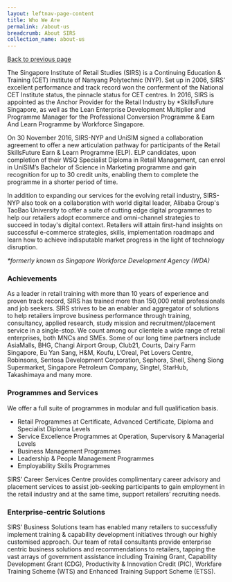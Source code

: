 ```yaml
---
layout: leftnav-page-content
title: Who We Are
permalink: /about-us
breadcrumb: About SIRS
collection_name: about-us
---
```

<a href="#" onclick="history.go(-1)">Back to previous page</a>

The Singapore Institute of Retail Studies (SIRS) is a Continuing Education & Training (CET) institute of Nanyang Polytechnic (NYP). Set up in 2006, SIRS’ excellent performance and track record won the conferment of the National CET Institute status, the pinnacle status for CET centres. In 2016, SIRS is appointed as the Anchor Provider for the Retail Industry by *SkillsFuture Singapore, as well as the Lean Enterprise Development Multiplier and Programme Manager for the Professional Conversion Programme & Earn And Learn Programme by Workforce Singapore.

On 30 November 2016, SIRS-NYP and UniSIM signed a collaboration agreement to offer a new articulation pathway for participants of the Retail SkillsFuture Earn & Learn Programme (ELP). ELP candidates, upon completion of their WSQ Specialist Diploma in Retail Management, can enrol in UniSIM’s Bachelor of Science in Marketing programme and gain recognition for up to 30 credit units, enabling them to complete the programme in a shorter period of time.

In addition to expanding our services for the evolving retail industry, SIRS-NYP also took on a collaboration with world digital leader, Alibaba Group's TaoBao University to offer a suite of cutting edge digital programmes to help our retailers adopt ecommerce and omni-channel strategies to succeed in today's digital context. Retailers will attain first-hand insights on successful e-commerce strategies, skills, implementation roadmaps and learn how to achieve indisputable market progress in the light of technology disruption.

<i>*formerly known as Singapore Workforce Development Agency (WDA)</i>

<h3>Achievements</h3>
As a leader in retail training with more than 10 years of experience and proven track record, SIRS has trained more than 150,000 retail professionals and job seekers. SIRS strives to be an enabler and aggregator of solutions to help retailers improve business performance through training, consultancy, applied research, study mission and recruitment/placement service in a single-stop. We count among our clientele a wide range of retail enterprises, both MNCs and SMEs. Some of our long time partners include AsiaMalls, BHG, Changi Airport Group, Club21, Courts, Dairy Farm Singapore, Eu Yan Sang, H&M, Koufu, L’Oreal, Pet Lovers Centre, Robinsons, Sentosa Development Corporation, Sephora, Shell, Sheng Siong Supermarket, Singapore Petroleum Company, Singtel, StarHub, Takashimaya and many more.
 
<h3>Programmes and Services</h3>

We offer a full suite of programmes in modular and full qualification basis.

<ul>
<li>Retail Programmes at Certificate, Advanced Certificate, Diploma and Specialist Diploma Levels</li>
<li>Service Excellence Programmes at Operation, Supervisory & Managerial Levels</li>
<li>Business Management Programmes</li>
<li>Leadership & People Management Programmes</li>
 <li>Employability Skills Programmes</li>
 </ul>

SIRS’ Career Services Centre provides complimentary career advisory and placement services to assist job-seeking participants to gain employment in the retail industry and at the same time, support retailers’ recruiting needs.

<h3>Enterprise-centric Solutions</h3>

SIRS’ Business Solutions team has enabled many retailers to successfully implement training & capability development initiatives through our highly customised approach. Our team of retail consultants provide enterprise centric business solutions and recommendations to retailers, tapping the vast arrays of government assistance including Training Grant, Capability Development Grant (CDG), Productivity & Innovation Credit (PIC), Workfare Training Scheme (WTS) and Enhanced Training Support Scheme (ETSS).
